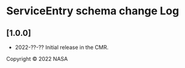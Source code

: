 # ServiceEntry schema change Log

## [1.0.0]
- 2022-??-??
Initial release in the CMR.

Copyright © 2022 NASA
